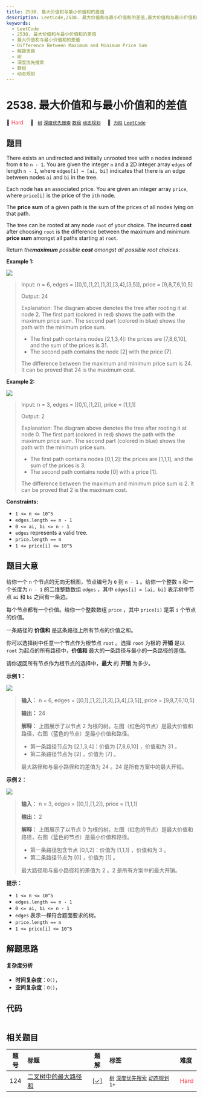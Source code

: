 ```yaml
---
title: 2538. 最大价值和与最小价值和的差值
description: LeetCode,2538. 最大价值和与最小价值和的差值,最大价值和与最小价值和的差值,Difference Between Maximum and Minimum Price Sum,解题思路,树,深度优先搜索,数组,动态规划
keywords:
  - LeetCode
  - 2538. 最大价值和与最小价值和的差值
  - 最大价值和与最小价值和的差值
  - Difference Between Maximum and Minimum Price Sum
  - 解题思路
  - 树
  - 深度优先搜索
  - 数组
  - 动态规划
---
```


# 2538. 最大价值和与最小价值和的差值

🔴 <font color=#ff334b>Hard</font>&emsp; 🔖&ensp; [`树`](/tag/tree.md) [`深度优先搜索`](/tag/depth-first-search.md) [`数组`](/tag/array.md) [`动态规划`](/tag/dynamic-programming.md)&emsp; 🔗&ensp;[`力扣`](https://leetcode.cn/problems/difference-between-maximum-and-minimum-price-sum) [`LeetCode`](https://leetcode.com/problems/difference-between-maximum-and-minimum-price-sum)

## 题目

There exists an undirected and initially unrooted tree with `n` nodes indexed
from `0` to `n - 1`. You are given the integer `n` and a 2D integer array
`edges` of length `n - 1`, where `edges[i] = [ai, bi]` indicates that there is
an edge between nodes `ai` and `bi` in the tree.

Each node has an associated price. You are given an integer array `price`,
where `price[i]` is the price of the `ith` node.

The **price sum** of a given path is the sum of the prices of all nodes lying
on that path.

The tree can be rooted at any node `root` of your choice. The incurred
**cost** after choosing `root` is the difference between the maximum and
minimum **price sum** amongst all paths starting at `root`.

Return _the**maximum** possible **cost**_ _amongst all possible root choices_.



**Example 1:**

![](https://assets.leetcode.com/uploads/2022/12/01/example14.png)

> Input: n = 6, edges = [[0,1],[1,2],[1,3],[3,4],[3,5]], price = [9,8,7,6,10,5]
> 
> Output: 24
> 
> Explanation: The diagram above denotes the tree after rooting it at node 2. The first part (colored in red) shows the path with the maximum price sum. The second part (colored in blue) shows the path with the minimum price sum.
> - The first path contains nodes [2,1,3,4]: the prices are [7,8,6,10], and the sum of the prices is 31.
> - The second path contains the node [2] with the price [7].
> 
> The difference between the maximum and minimum price sum is 24. It can be proved that 24 is the maximum cost.

**Example 2:**

![](https://assets.leetcode.com/uploads/2022/11/24/p1_example2.png)

> Input: n = 3, edges = [[0,1],[1,2]], price = [1,1,1]
> 
> Output: 2
> 
> Explanation: The diagram above denotes the tree after rooting it at node 0. The first part (colored in red) shows the path with the maximum price sum. The second part (colored in blue) shows the path with the minimum price sum.
> - The first path contains nodes [0,1,2]: the prices are [1,1,1], and the sum of the prices is 3.
> - The second path contains node [0] with a price [1].
> 
> The difference between the maximum and minimum price sum is 2. It can be proved that 2 is the maximum cost.

**Constraints:**

  * `1 <= n <= 10^5`
  * `edges.length == n - 1`
  * `0 <= ai, bi <= n - 1`
  * `edges` represents a valid tree.
  * `price.length == n`
  * `1 <= price[i] <= 10^5`


## 题目大意

给你一个 `n` 个节点的无向无根图，节点编号为 `0` 到 `n - 1` 。给你一个整数 `n` 和一个长度为 `n - 1` 的二维整数数组
`edges` ，其中 `edges[i] = [ai, bi]` 表示树中节点 `ai` 和 `bi` 之间有一条边。

每个节点都有一个价值。给你一个整数数组 `price` ，其中 `price[i]` 是第 `i` 个节点的价值。

一条路径的 **价值和**  是这条路径上所有节点的价值之和。

你可以选择树中任意一个节点作为根节点 `root` 。选择 `root` 为根的 **开销**  是以 `root` 为起点的所有路径中，**价值和**
最大的一条路径与最小的一条路径的差值。

请你返回所有节点作为根节点的选择中，**最大**  的 **开销**  为多少。



**示例 1：**

![](https://assets.leetcode.com/uploads/2022/12/01/example14.png)

> 
> 
> 
> 
> 
> **输入：** n = 6, edges = [[0,1],[1,2],[1,3],[3,4],[3,5]], price = [9,8,7,6,10,5]
> 
> **输出：** 24
> 
> **解释：** 上图展示了以节点 2 为根的树。左图（红色的节点）是最大价值和路径，右图（蓝色的节点）是最小价值和路径。
> - 第一条路径节点为 [2,1,3,4]：价值为 [7,8,6,10] ，价值和为 31 。
> - 第二条路径节点为 [2] ，价值为 [7] 。
> 
> 最大路径和与最小路径和的差值为 24 。24 是所有方案中的最大开销。
> 
> 

**示例 2：**

![](https://assets.leetcode.com/uploads/2022/11/24/p1_example2.png)

> 
> 
> 
> 
> 
> **输入：** n = 3, edges = [[0,1],[1,2]], price = [1,1,1]
> 
> **输出：** 2
> 
> **解释：** 上图展示了以节点 0 为根的树。左图（红色的节点）是最大价值和路径，右图（蓝色的节点）是最小价值和路径。
> - 第一条路径包含节点 [0,1,2]：价值为 [1,1,1] ，价值和为 3 。
> - 第二条路径节点为 [0] ，价值为 [1] 。
> 
> 最大路径和与最小路径和的差值为 2 。2 是所有方案中的最大开销。
> 
> 



**提示：**

  * `1 <= n <= 10^5`
  * `edges.length == n - 1`
  * `0 <= ai, bi <= n - 1`
  * `edges` 表示一棵符合题面要求的树。
  * `price.length == n`
  * `1 <= price[i] <= 10^5`


## 解题思路

#### 复杂度分析

- **时间复杂度**：`O()`，
- **空间复杂度**：`O()`，

## 代码

```javascript

```

## 相关题目

<!-- prettier-ignore -->
| 题号 | 标题 | 题解 | 标签 | 难度 |
| :------: | :------ | :------: | :------ | :------ |
| 124 | [二叉树中的最大路径和](https://leetcode.com/problems/binary-tree-maximum-path-sum) | [[✓]](/problem/0124.md) |  [`树`](/tag/tree.md) [`深度优先搜索`](/tag/depth-first-search.md) [`动态规划`](/tag/dynamic-programming.md) `1+` | <font color=#ff334b>Hard</font> |